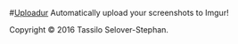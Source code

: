 #[Uploadur](http://selovert.github.io/Uploadur/)
Automatically upload your screenshots to Imgur!

Copyright © 2016 Tassilo Selover-Stephan.
